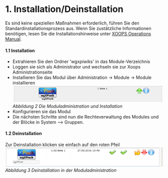 # 1. Installation/Deinstallation

Es sind keine speziellen Maßnahmen erforderlich, führen Sie den Standardinstallationsprozess aus.
Wenn Sie zustätzliche Informationen benötigen, lesen Sie die Installationshinweise unter [XOOPS Operations Manual](http://goo.gl/adT2i).

#### 1.1 Installation
- Extrahieren Sie den Ordner 'wgxpiwiks' in das Module-Verzeichnis
- Loggen sie sich als Administrator und wechseln sie zur Xoops Administrationseite
- Installieren Sie das Modul über Administration -> Module -> Module installieren
![](../assets/1install.png)<br/>
*Abbildung 2 Die Moduladministration und Installation*
- Konfigurieren sie das Modul 
- Die nächsten Schritte sind nun die Rechteverwaltung des Modules und der Blöcke in System --> Gruppen.

#### 1.2 Deinstallation
Zur Deinstallation klicken sie einfach auf den roten Pfeil
![](../assets/1uninstall.png)<br/>
*Abbildung 3 Deinstallation in der Moduladministration*